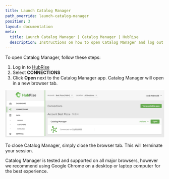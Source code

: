 ```yaml
---
title: Launch Catalog Manager
path_override: launch-catalog-manager
position: 3
layout: documentation
meta:
  title: Launch Catalog Manager | Catalog Manager | HubRise
  description: Instructions on how to open Catalog Manager and log out from it. Synchronise catalogs between your EPOS and your other apps.
---
```


To open Catalog Manager, follow these steps:

1. Log in to [HubRise](https://manager.hubrise.com)
1. Select **CONNECTIONS**
1. Click **Open** next to the Catalog Manager app. Catalog Manager will open in a new browser tab.

![Catalog Manager Connections](./images/008-2x-connections.png)

To close Catalog Manager, simply close the browser tab. This will terminate your session.

Catalog Manager is tested and supported on all major browsers, however we recommend using Google Chrome on a desktop or laptop computer for the best experience.
